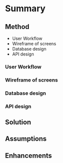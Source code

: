 # Summary

## Method
- User Workflow
- Wireframe of screens
- Database design
- API design

### User Workflow

### Wireframe of screens

### Database design

### API design

## Solution

## Assumptions

## Enhancements